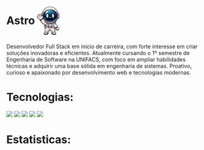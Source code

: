 # <div style="display: flex; align-items: center;"> <div>Astro</div> <img style="width: 80px;" src="astro.png" /> </div>

Desenvolvedor Full Stack em início de carreira, com forte interesse em criar soluções inovadoras e eficientes. Atualmente cursando o 1º semestre de Engenharia de Software na UNIFACS, com foco em ampliar habilidades técnicas e adquirir uma base sólida em engenharia de sistemas. Proativo, curioso e apaixonado por desenvolvimento web e tecnologias modernas.

# Tecnologias: 
<img style="width: 80px;" src="https://cdn.jsdelivr.net/gh/devicons/devicon@latest/icons/html5/html5-original.svg" /> <img style="width: 80px;" src="https://cdn.jsdelivr.net/gh/devicons/devicon@latest/icons/css3/css3-original.svg" /> <img style="width: 80px;" src="https://cdn.jsdelivr.net/gh/devicons/devicon@latest/icons/javascript/javascript-original.svg" /> <img style="width: 80px;" src="https://cdn.jsdelivr.net/gh/devicons/devicon@latest/icons/python/python-original.svg" /> <img style="width: 80px;"  src="https://cdn.jsdelivr.net/gh/devicons/devicon@latest/icons/mysql/mysql-original.svg" />
          

# Estatisticas:
<img src="https://github-readme-stats.vercel.app/api?username=Programador-Astro&show_icons=true&theme=tokyonight&include_allcommits=true&locale=pt-br" alt=""><img src="https://github-readme-stats.vercel.app/api/top-langs/?username=Programador-Astro&theme=tokyonight&layout=compact&locale=pt-br&custom_title=Tecnologias" alt="">



